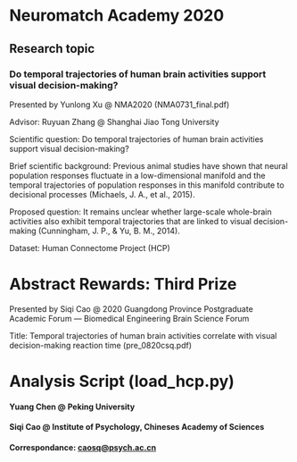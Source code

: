 # Neuromatch Academy 2020

## Research topic
### Do temporal trajectories of human brain activities support visual decision-making? 

Presented by Yunlong Xu @ NMA2020 (NMA0731_final.pdf)

Advisor: Ruyuan Zhang @ Shanghai Jiao Tong University


Scientific question: Do temporal trajectories of human brain activities support visual decision-making?

Brief scientific background: Previous animal studies have shown that neural population responses fluctuate in a low-dimensional manifold and the temporal trajectories of population responses in this manifold contribute to decisional processes (Michaels, J. A., et al., 2015).

Proposed question: It remains unclear whether large-scale whole-brain activities also exhibit temporal trajectories that are linked to visual decision-making (Cunningham, J. P., & Yu, B. M., 2014).

Dataset: Human Connectome Project (HCP)


# Abstract Rewards: Third Prize

Presented by Siqi Cao @ 2020 Guangdong Province Postgraduate Academic Forum — Biomedical Engineering Brain Science Forum

Title: Temporal trajectories of human brain activities correlate with visual decision-making reaction time (pre_0820csq.pdf)


# Analysis Script (load_hcp.py)
#### Yuang Chen @ Peking University
#### Siqi Cao @ Institute of Psychology, Chineses Academy of Sciences
#### Correspondance: caosq@psych.ac.cn
